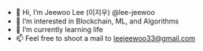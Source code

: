 - 👋 Hi, I’m Jeewoo Lee (이지우) @lee-jeewoo
- 👀 I’m interested in Blockchain, ML, and Algorithms
- 🌱 I’m currently learning life
- 📫 Feel free to shoot a mail to leejeewoo33@gmail.com

<!---
lee-jeewoo/lee-jeewoo is a ✨ special ✨ repository because its `README.md` (this file) appears on your GitHub profile.
You can click the Preview link to take a look at your changes.
--->
